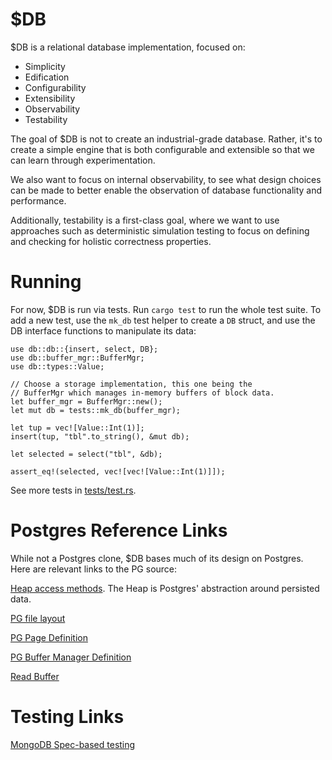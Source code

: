 # $DB

$DB is a relational database implementation, focused on:

* Simplicity
* Edification
* Configurability
* Extensibility
* Observability
* Testability

The goal of $DB is not to create an industrial-grade database. Rather, it's to create a simple engine that is both configurable and extensible so that we can learn through experimentation.

We also want to focus on internal observability, to see what design choices can be made to better enable the observation of database functionality and performance.

Additionally, testability is a first-class goal, where we want to use approaches such as deterministic simulation testing to focus on defining and checking for holistic correctness properties.

# Running

For now, $DB is run via tests. Run `cargo test` to run the whole test suite. To add a new test, use the `mk_db` test helper to create a `DB` struct, and use the DB interface functions to manipulate its data:

```
use db::db::{insert, select, DB};
use db::buffer_mgr::BufferMgr;
use db::types::Value;

// Choose a storage implementation, this one being the
// BufferMgr which manages in-memory buffers of block data.
let buffer_mgr = BufferMgr::new();
let mut db = tests::mk_db(buffer_mgr);

let tup = vec![Value::Int(1)];
insert(tup, "tbl".to_string(), &mut db);

let selected = select("tbl", &db);

assert_eq!(selected, vec![vec![Value::Int(1)]]);
```

See more tests in [tests/test.rs](https://github.com/amw-zero/db/blob/main/tests/test.rs).

# Postgres Reference Links

While not a Postgres clone, $DB bases much of its design on Postgres. Here are relevant links to the PG source:

[Heap access methods](https://github.com/postgres/postgres/blob/master/src/include/access/heapam.h#L288). The Heap is Postgres' abstraction around persisted data.

[PG file layout](https://www.postgresql.org/docs/current/storage-file-layout.html)

[PG Page Definition](https://github.com/postgres/postgres/blob/aa87f69c009a062685f0c984dbcc18e60c02920d/src/include/storage/bufpage.h#L25-L82)

[PG Buffer Manager Definition](https://github.com/postgres/postgres/blob/73bdcfab35ec0a7eff1a5dd630cbad8e77054547/src/include/storage/bufmgr.h)

[Read Buffer](https://github.com/postgres/postgres/blob/master/src/include/storage/bufmgr.h#L211)

# Testing Links

[MongoDB Spec-based testing](https://www.mongodb.com/blog/post/engineering/conformance-checking-at-mongodb-testing-our-code-matches-our-tla-specs)
